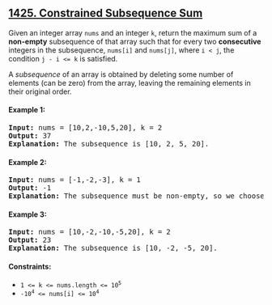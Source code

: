 ## [1425. Constrained Subsequence Sum](https://leetcode.com/problems/constrained-subsequence-sum/description)

Given an integer array `nums` and an integer `k`, return the maximum sum of a **non-empty** subsequence of that array such that for every two **consecutive** integers in the subsequence, `nums[i]` and `nums[j]`, where `i < j`, the condition `j - i <= k` is satisfied.

A _subsequence_ of an array is obtained by deleting some number of elements (can be zero) from the array, leaving the remaining elements in their original order.

#### Example 1:

<pre>
<strong>Input:</strong> nums = [10,2,-10,5,20], k = 2
<strong>Output:</strong> 37
<strong>Explanation:</strong> The subsequence is [10, 2, 5, 20].
</pre>

#### Example 2:

<pre>
<strong>Input:</strong> nums = [-1,-2,-3], k = 1
<strong>Output:</strong> -1
<strong>Explanation:</strong> The subsequence must be non-empty, so we choose the largest number.
</pre>

#### Example 3:

<pre>
<strong>Input:</strong> nums = [10,-2,-10,-5,20], k = 2
<strong>Output:</strong> 23
<strong>Explanation:</strong> The subsequence is [10, -2, -5, 20].
</pre>

#### Constraints:

-   <code>1 <= k <= nums.length <= 10<sup>5</sup></code>
-   <code>-10<sup>4</sup> <= nums[i] <= 10<sup>4</sup></code>
